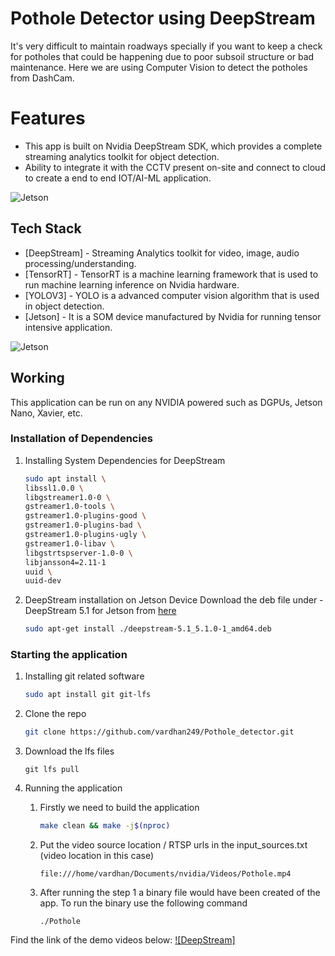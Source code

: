 # Pothole Detector using DeepStream

It's very difficult to maintain roadways specially if you want to keep a check for potholes that could be happening due to poor subsoil structure or bad maintenance. Here we are using Computer Vision to detect the potholes from DashCam.

# Features

- This app is built on Nvidia DeepStream SDK, which provides a complete streaming analytics toolkit for object detection.
- Ability to integrate it with the CCTV present on-site and connect to cloud to create a end to end IOT/AI-ML application.

![Jetson](https://i.imgur.com/C0BDGZ5.png)

## Tech Stack

- [DeepStream] - Streaming Analytics toolkit for video, image, audio processing/understanding.
- [TensorRT] - TensorRT is a machine learning framework that is used to run machine learning inference on Nvidia hardware.
- [YOLOV3] - YOLO is a advanced computer vision algorithm that is used in object detection.
- [Jetson] - It is a SOM device manufactured by Nvidia for running tensor intensive application.

![Jetson](https://i.imgur.com/eCMj2EV.jpg)

## Working
This application can be run on any NVIDIA powered such as DGPUs, Jetson Nano, Xavier, etc.

### Installation of Dependencies
1. Installing System Dependencies for DeepStream
    ```sh
    sudo apt install \
    libssl1.0.0 \
    libgstreamer1.0-0 \
    gstreamer1.0-tools \
    gstreamer1.0-plugins-good \
    gstreamer1.0-plugins-bad \
    gstreamer1.0-plugins-ugly \
    gstreamer1.0-libav \
    libgstrtspserver-1.0-0 \
    libjansson4=2.11-1
    uuid \
    uuid-dev
    ```
2. DeepStream installation on Jetson Device
Download the deb file under - DeepStream 5.1 for Jetson from [here](https://developer.nvidia.com/deepstream-getting-started)

    ```sh
    sudo apt-get install ./deepstream-5.1_5.1.0-1_amd64.deb
    ```

### Starting the application
1. Installing git related software
    ```sh
    sudo apt install git git-lfs
    ```
2. Clone the repo
    ```sh
    git clone https://github.com/vardhan249/Pothole_detector.git
    ```
3. Download the lfs files
    ```
    git lfs pull
    ```
4. Running the application

    1. Firstly we need to build the application
        ```sh
        make clean && make -j$(nproc)
        ```
    2. Put the video source location / RTSP urls in the input_sources.txt (video location in this case)
        ```
        file:///home/vardhan/Documents/nvidia/Videos/Pothole.mp4
        ```
    3. After running the step 1 a binary file would have been created of the app. To run the binary use the following command
        ```
        ./Pothole
        ```
Find the link of the demo videos below:
[![DeepStream]](https://youtu.be/9g_Xhm9CAUs)
